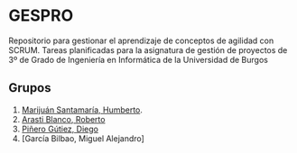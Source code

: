 # GESPRO
Repositorio para gestionar el aprendizaje de conceptos de agilidad con SCRUM. Tareas planificadas para la asignatura de gestión de proyectos de 3º de Grado de Ingeniería en Informática de la Universidad de Burgos


## Grupos
1. [Marijuán Santamaría, Humberto](https://github.com/humbertoms99).
2. [Arasti Blanco, Roberto](https://github.com/RobertoArastiBlanco)
3. [Piñero Gútiez, Diego](https://github.com/dpg1002)
4. [García Bilbao, Miguel Alejandro]
